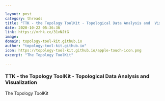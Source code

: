 ```yaml
---

layout: post
category: threads
title: "TTK - the Topology ToolKit - Topological Data Analysis and  Visualization"
date: 2020-10-22 05:36:36
link: https://vrhk.co/31vNJtG
image: 
domain: topology-tool-kit.github.io
author: "topology-tool-kit.github.io"
icon: https://topology-tool-kit.github.io/apple-touch-icon.png
excerpt: "The Topology ToolKit"

---
```


### TTK - the Topology ToolKit - Topological Data Analysis and  Visualization

The Topology ToolKit